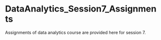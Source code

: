 # DataAnalytics_Session7_Assignments
Assignments of data analytics course are provided here for session 7.
